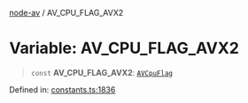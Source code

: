 [node-av](../globals.md) / AV\_CPU\_FLAG\_AVX2

# Variable: AV\_CPU\_FLAG\_AVX2

> `const` **AV\_CPU\_FLAG\_AVX2**: [`AVCpuFlag`](../type-aliases/AVCpuFlag.md)

Defined in: [constants.ts:1836](https://github.com/seydx/av/blob/f8631fc881b394300b1479f511d55cf1c370a87f/src/constants/constants.ts#L1836)
